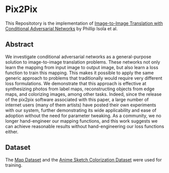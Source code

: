 # Pix2Pix

This Repositotory is the implementation of [Image-to-Image Translation with Conditional Adversarial Networks](https://arxiv.org/abs/1611.07004) by Phillip Isola et al.
## Abstract
We investigate conditional adversarial networks as a general-purpose solution to image-to-image translation problems. These networks not only learn the mapping from input image to output image, but also learn a loss function to train this mapping. This makes it possible to apply the same generic approach to problems that traditionally would require very different loss formulations. We demonstrate that this approach is effective at synthesizing photos from label maps, reconstructing objects from edge maps, and colorizing images, among other tasks. Indeed, since the release of the pix2pix software associated with this paper, a large number of internet users (many of them artists) have posted their own experiments with our system, further demonstrating its wide applicability and ease of adoption without the need for parameter tweaking. As a community, we no longer hand-engineer our mapping functions, and this work suggests we can achieve reasonable results without hand-engineering our loss functions either.

## Dataset
The [Map Dataset](https://www.kaggle.com/vikramtiwari/pix2pix-dataset) and the [Anime Sketch Colorization Dataset](https://www.kaggle.com/ktaebum/anime-sketch-colorization-pair) were used for training.
